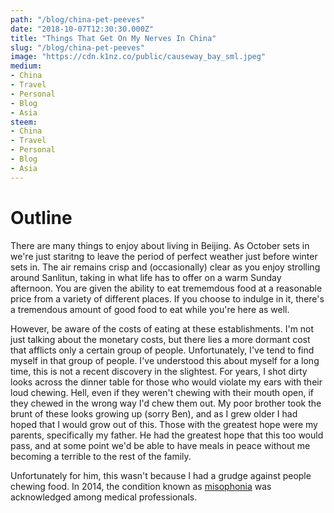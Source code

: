 ```yaml
---
path: "/blog/china-pet-peeves"
date: "2018-10-07T12:30:30.000Z"
title: "Things That Get On My Nerves In China"
slug: "/blog/china-pet-peeves"
image: "https://cdn.k1nz.co/public/causeway_bay_sml.jpeg"
medium:
- China
- Travel
- Personal
- Blog
- Asia
steem:
- China
- Travel
- Personal
- Blog
- Asia
---
```


# Outline
There are many things to enjoy about living in Beijing. As October sets in we're just staritng to leave the period of perfect weather just before winter sets in. The air remains crisp and (occasionally) clear as you enjoy strolling around Sanlitun, taking in what life has to offer on a warm Sunday afternoon. You are given the ability to eat trememdous food at a reasonable price from a variety of different places. If you choose to indulge in it, there's a tremendous amount of good food to eat while you're here as well.

However, be aware of the costs of eating at these establishments. I'm not just talking about the monetary costs, but there lies a more dormant cost that afflicts only a certain group of people. Unfortunately, I've tend to find myself in that group of people. I've understood this about myself for a long time, this is not a recent discovery in the slightest. For years, I shot dirty looks across the dinner table for those who would violate my ears with their loud chewing. Hell, even if they weren't chewing with their mouth open, if they chewed in the wrong way I'd chew them out. My poor brother took the brunt of these looks growing up (sorry Ben), and as I grew older I had hoped that I would grow out of this. Those with the greatest hope were my parents, specifically my father. He had the greatest hope that this too would pass, and at some point we'd be able to have meals in peace without me becoming a terrible to the rest of the family.

Unfortunately for him, this wasn't because I had a grudge against people chewing food. In 2014, the condition known as [misophonia](https://www.webmd.com/mental-health/what-is-misophonia) was acknowledged among medical professionals.
